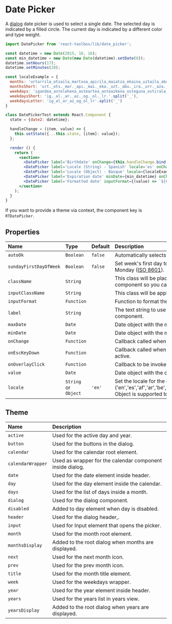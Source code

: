# Date Picker

A [dialog](https://www.google.com/design/spec/components/pickers.html#pickers-date-pickers) date  picker is used to select a single date. The selected day is indicated by a filled circle. The current day is indicated by a different color and type weight.

<!-- example -->
```jsx
import DatePicker from 'react-toolbox/lib/date_picker';

const datetime = new Date(2015, 10, 16);
const min_datetime = new Date(new Date(datetime).setDate(8));
datetime.setHours(17);
datetime.setMinutes(28);

const localeExample = {
  months: 'urtarrila_otsaila_martxoa_apirila_maiatza_ekaina_uztaila_abuztua_iraila_urria_azaroa_abendua'.split('_'),
  monthsShort: 'urt._ots._mar._api._mai._eka._uzt._abu._ira._urr._aza._abe.'.split('_'),
  weekdays: 'igandea_astelehena_asteartea_asteazkena_osteguna_ostirala_larunbata'.split('_'),
  weekdaysShort: 'ig._al._ar._az._og._ol._lr.'.split('_'),
  weekdaysLetter: 'ig_al_ar_az_og_ol_lr'.split('_')
}

class DatePickerTest extends React.Component {
  state = {date2: datetime};

  handleChange = (item, value) => {
    this.setState({...this.state, [item]: value});
  };

  render () {
    return (
      <section>
        <DatePicker label='Birthdate' onChange={this.handleChange.bind(this, 'date1')} value={this.state.date1} />
        <DatePicker label='Locale (String) - Spanish' locale='es' onChange={this.handleChange.bind(this, 'date1')} value={this.state.date1} />
        <DatePicker label='Locale (Object) - Basque' locale={localeExample} onChange={this.handleChange.bind(this, 'date1')} value={this.state.date1} />
        <DatePicker label='Expiration date' minDate={min_datetime} onChange={this.handleChange.bind(this, 'date2')} value={this.state.date2} />
        <DatePicker label='Formatted date' inputFormat={(value) => `${value.getDate()}/${value.getMonth() + 1}/${value.getFullYear()}`} onChange={this.handleChange.bind(this, 'date3')} value={this.state.date3} />
      </section>
    );
  }
}
```

If you want to provide a theme via context, the component key is `RTDatePicker`.

## Properties

| Name            | Type            | Default       | Description |
|:-----|:-----|:-----|:-----|
| `autoOk`        | `Boolean`       | `false`       | Automatically selects a date upon clicking on a day. |
| `sundayFirstDayOfWeek` | `Boolean`| `false`       | Set week's first day to Sunday. Default week's first day is Monday ([ISO 8601](https://en.wikipedia.org/wiki/ISO_8601#Week_dates)). |
| `className`     | `String`        |               | This class will be placed at the top of the `DatePickerDialog` component so you can provide custom styles.|
| `inputClassName`| `String`        |               | This class will be applied to `Input` component of `DatePicker`. |
| `inputFormat`   | `Function`      |               | Function to format the date displayed on the input. |
| `label`         | `String`        |               | The text string to use for the floating label element in the input component.|
| `maxDate`       | `Date`          |               | Date object with the maximum selectable date. |
| `minDate`       | `Date`          |               | Date object with the minimum selectable date. |
| `onChange`      | `Function`      |               | Callback called when the picker value is changed.|
| `onEscKeyDown`  | `Function`      |               | Callback called when the ESC key is pressed with the overlay active. |
| `onOverlayClick`| `Function`      |               | Callback to be invoked when the dialog overlay is clicked.|
| `value`         | `Date`          |               | Date object with the currently selected date. |
| `locale`        | `String` or `Object` | `'en'`     | Set the locale for the date picker dialog ('en','es','af','ar','be','bg','bn','bo','br','bs','ca','gl','eu','pt','it',fr'). Object is supported too (see example above). |

## Theme

| Name     | Description|
|:---------|:-----------|
| `active` | Used for the active day and year.|
| `button` | Used for the buttons in the dialog.|
| `calendar` | Used for the calendar root element.|
| `calendarWrapper` | Used as wrapper for the calendar component inside dialog.|
| `date` | Used for the date element inside header.|
| `day` | Used for the day element inside the calendar.|
| `days` | Used for the list of days inside a month.|
| `dialog` | Used for the dialog component.|
| `disabled` | Added to day element when day is disabled.|
| `header` | Used for the dialog header,.|
| `input` | Used for Input element that opens the picker.|
| `month` | Used for the month root element.|
| `monthsDisplay` | Added to the root dialog when months are displayed.|
| `next` | Used for the next month icon.|
| `prev` | Used for the prev month icon.|
| `title` | Used for the month title element.|
| `week` | Used for the weekdays wrapper.|
| `year` | Used for the year element inside header.|
| `years` | Used for the years list in years view.|
| `yearsDisplay` | Added to the root dialog when years are displayed.|
